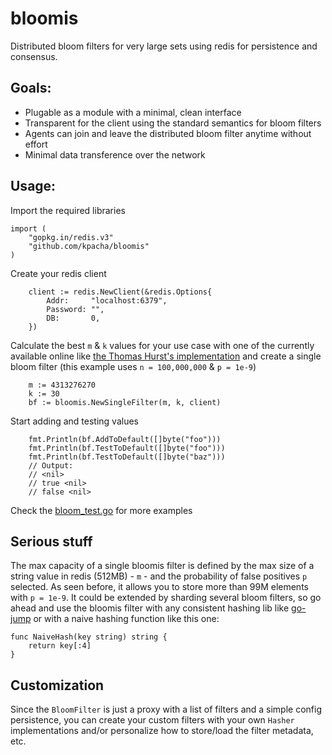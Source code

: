 bloomis
====

Distributed bloom filters for very large sets using redis for persistence and consensus.

## Goals:

+ Plugable as a module with a minimal, clean interface
+ Transparent for the client using the standard semantics for bloom filters
+ Agents can join and leave the distributed bloom filter anytime without effort
+ Minimal data transference over the network

## Usage:

Import the required libraries

```
import (
	"gopkg.in/redis.v3"
	"github.com/kpacha/bloomis"
)
```

Create your redis client

```
	client := redis.NewClient(&redis.Options{
		Addr:     "localhost:6379",
		Password: "",
		DB:       0,
	})
```

Calculate the best `m` & `k` values for your use case with one of the currently available online like [the Thomas Hurst's implementation](http://hur.st/bloomfilter?n=100000000&p=1.0E-9) and create a single bloom filter (this example uses `n = 100,000,000` & `p = 1e-9`)

```
	m := 4313276270
	k := 30
	bf := bloomis.NewSingleFilter(m, k, client)
```

Start adding and testing values

```
	fmt.Println(bf.AddToDefault([]byte("foo")))
	fmt.Println(bf.TestToDefault([]byte("foo")))
	fmt.Println(bf.TestToDefault([]byte("baz")))
	// Output:
	// <nil>
	// true <nil>
	// false <nil>
```

Check the [bloom_test.go](https://github.com/kpacha/bloomis/blob/master/bloom_test.go) for more examples

## Serious stuff

The max capacity of a single bloomis filter is defined by the max size of a string value in redis (512MB) - `m` - and the probability of false positives `p` selected. As seen before, it allows you to store more than 99M elements with `p = 1e-9`. It could be extended by sharding several bloom filters, so go ahead and use the bloomis filter with any consistent hashing lib like [go-jump](https://github.com/dgryski/go-jump) or with a naive hashing function like this one:

```
func NaiveHash(key string) string {
	return key[:4]
}
```

## Customization

Since the `BloomFilter` is just a proxy with a list of filters and a simple config persistence, you can create your custom filters with your own `Hasher` implementations and/or personalize how to store/load the filter metadata, etc.